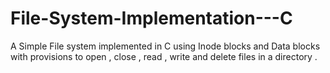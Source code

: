 # File-System-Implementation---C
A Simple File system implemented in C using Inode blocks and Data blocks with provisions to open , close , read , write and delete files in a directory . 
